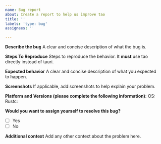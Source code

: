 ```yaml
---
name: Bug report
about: Create a report to help us improve tao
title: ''
labels: 'type: bug'
assignees: ''

---
```


**Describe the bug**
A clear and concise description of what the bug is.

**Steps To Reproduce**
Steps to reproduce the behavior. It **must** use tao directly instead of tauri.

**Expected behavior**
A clear and concise description of what you expected to happen.

**Screenshots**
If applicable, add screenshots to help explain your problem.

**Platform and Versions (please complete the following information):**
OS:
Rustc:

**Would you want to assign yourself to resolve this bug?**
- [ ] Yes
- [ ] No

**Additional context**
Add any other context about the problem here.

